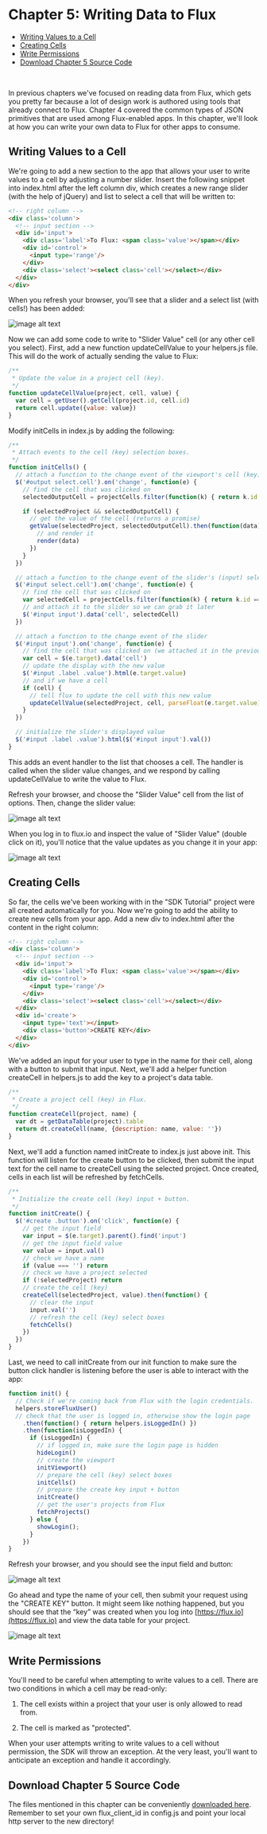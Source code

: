 # Chapter 5: Writing Data to Flux

* [Writing Values to a Cell](#writing-values-to-a-cell)
* [Creating Cells](#creating-cells)
* [Write Permissions](#write-permissions)
* [Download Chapter 5 Source Code](#download-chapter-5-source-code)

&nbsp;

In previous chapters we've focused on reading data from Flux, which gets you pretty far because a lot of design work is authored using tools that already connect to Flux. Chapter 4 covered the common types of JSON primitives that are used among Flux-enabled apps. In this chapter, we'll look at how you can write your own data to Flux for other apps to consume.

## <a id="writing-values-to-a-cell"></a> Writing Values to a Cell

We're going to add a new section to the app that allows your user to write values to a cell by adjusting a number slider. Insert the following snippet into index.html after the left column div, which creates a new range slider (with the help of jQuery) and list to select a cell that will be written to:

```html
<!-- right column -->
<div class='column'>
  <!-- input section -->
  <div id='input'>
    <div class='label'>To Flux: <span class='value'></span></div>
    <div id='control'>
      <input type='range'/>
    </div>
    <div class='select'><select class='cell'></select></div>
  </div>
</div>
```

When you refresh your browser, you'll see that a slider and a select list (with cells!) has been added:

![image alt text](image_10.png)

Now we can add some code to write to "Slider Value" cell (or any other cell you select). First, add a new function updateCellValue to your helpers.js file. This will do the work of actually sending the value to Flux:

```js
/**
 * Update the value in a project cell (key).
 */
function updateCellValue(project, cell, value) {
  var cell = getUser().getCell(project.id, cell.id)
  return cell.update({value: value})
}
```

Modify initCells in index.js by adding the following:

```js
/**
 * Attach events to the cell (key) selection boxes.
 */
function initCells() {
  // attach a function to the change event of the viewport's cell (key) select box
  $('#output select.cell').on('change', function(e) {
    // find the cell that was clicked on
    selectedOutputCell = projectCells.filter(function(k) { return k.id === e.target.value })[0]

    if (selectedProject && selectedOutputCell) {
      // get the value of the cell (returns a promise)
      getValue(selectedProject, selectedOutputCell).then(function(data) {
        // and render it
        render(data)
      })
    }
  })

  // attach a function to the change event of the slider's (input) select box
  $('#input select.cell').on('change', function(e) {
    // find the cell that was clicked on
    var selectedCell = projectCells.filter(function(k) { return k.id === e.target.value })[0]
    // and attach it to the slider so we can grab it later
    $('#input input').data('cell', selectedCell)
  })

  // attach a function to the change event of the slider
  $('#input input').on('change', function(e) {
    // find the cell that was clicked on (we attached it in the previous function)
    var cell = $(e.target).data('cell')
    // update the display with the new value
    $('#input .label .value').html(e.target.value)
    // and if we have a cell
    if (cell) {
      // tell flux to update the cell with this new value
      updateCellValue(selectedProject, cell, parseFloat(e.target.value))
    }
  })

  // initialize the slider's displayed value
  $('#input .label .value').html($('#input input').val())
}
```

This adds an event handler to the list that chooses a cell. The handler is called when the slider value changes, and we respond by calling updateCellValue to write the value to Flux.

Refresh your browser, and choose the "Slider Value" cell from the list of options. Then, change the slider value:

![image alt text](image_11.png)

When you log in to flux.io and inspect the value of "Slider Value" (double click on it), you'll notice that the value updates as you change it in your app:

![image alt text](image_12.png)

## <a id="creating-cells"></a>Creating Cells

So far, the cells we've been working with in the "SDK Tutorial" project were all created automatically for you. Now we're going to add the ability to create new cells from your app. Add a new div to index.html after the content in the right column:

```html
<!-- right column -->
<div class='column'>
  <!-- input section -->
  <div id='input'>
    <div class='label'>To Flux: <span class='value'></span></div>
    <div id='control'>
      <input type='range'/>
    </div>
    <div class='select'><select class='cell'></select></div>
  </div>
  <div id='create'>
    <input type='text'></input>
    <div class='button'>CREATE KEY</div>
  </div>
</div>
```

We've added an input for your user to type in the name for their cell, along with a button to submit that input. Next, we'll add a helper function createCell in helpers.js to add the key to a project's data table.

```js
/**
 * Create a project cell (key) in Flux.
 */
function createCell(project, name) {
  var dt = getDataTable(project).table
  return dt.createCell(name, {description: name, value: ''})
}
```

Next, we'll add a function named initCreate to index.js just above init. This function will listen for the create button to be clicked, then submit the input text for the cell name to createCell using the selected project. Once created, cells in each list will be refreshed by fetchCells.

```js
/**
 * Initialize the create cell (key) input + button.
 */
function initCreate() {
  $('#create .button').on('click', function(e) {
    // get the input field
    var input = $(e.target).parent().find('input')
    // get the input field value
    var value = input.val()
    // check we have a name
    if (value === '') return
    // check we have a project selected
    if (!selectedProject) return
    // create the cell (key)
    createCell(selectedProject, value).then(function() {
      // clear the input
      input.val('')
      // refresh the cell (key) select boxes
      fetchCells()
    })
  })
}
```

Last, we need to call initCreate from our init function to make sure the button click handler is listening before the user is able to interact with the app:

```js
function init() {
  // Check if we're coming back from Flux with the login credentials.
  helpers.storeFluxUser()
  // check that the user is logged in, otherwise show the login page
    .then(function() { return helpers.isLoggedIn() })
    .then(function(isLoggedIn) {
      if (isLoggedIn) {
        // if logged in, make sure the login page is hidden
        hideLogin()
        // create the viewport
        initViewport()
        // prepare the cell (key) select boxes
        initCells()
        // prepare the create key input + button
        initCreate()
        // get the user's projects from Flux
        fetchProjects()
      } else {
        showLogin();
      }
    })
}
```

Refresh your browser, and you should see the input field and button:

![image alt text](image_13.png)

Go ahead and type the name of your cell, then submit your request using the "CREATE KEY" button. It might seem like nothing happened, but you should see that the “key” was created when you log into [https://flux.io](https://flux.io) and view the data table for your project.

![image alt text](image_14.png)

## <a id="write-permissions"></a>Write Permissions

You'll need to be careful when attempting to write values to a cell. There are two conditions in which a cell may be read-only:

1. The cell exists within a project that your user is only allowed to read from.

2. The cell is marked as "protected".

When your user attempts writing to write values to a cell without permission, the SDK will throw an exception. At the very least, you'll want to anticipate an exception and handle it accordingly.

## <a id="download-chapter-5-source-code"></a>Download Chapter 5 Source Code

The files mentioned in this chapter can be conveniently [downloaded here](https://github.com/flux-labs/flux-seed/tree/master/tutorials/chapter_5_write). Remember to set your own flux_client_id in config.js and point your local http server to the new directory!
